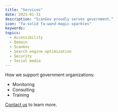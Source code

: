 ```yaml
---
title: "Services"
date: 2025-01-31
description: "ScanGov proudly serves government."
icon: "fa-solid fa-wand-magic-sparkles"
keywords: 
topics:
  - Accessibility
  - Domain
  - ScanGov
  - Search engine optimization
  - Security
  - Social media
---
```


How we support government organizations:

- Monitoring
- Consulting
- Training

[Contact us](/contact) to learn more.